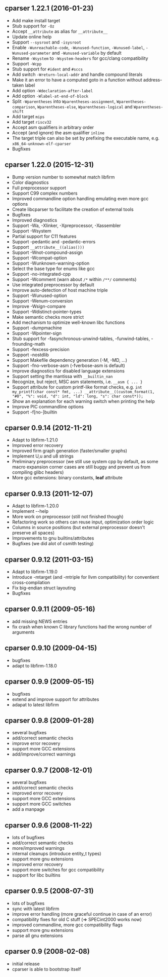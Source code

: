 cparser 1.22.1 (2016-01-23)
---------------------------

* Add make install target
* Stub support for `-Oz`
* Accept `__attribute` as alias for `__attribute__`
* Update online help
* Support `--sysroot` and `-isysroot`
* Enable `-Wunreachable-code`, `-Wunused-function`, `-Wunused-label`, `-Wunused-parameter` and `-Wunused-variable` by default
* Rename `-Wsystem` to `-Wsystem-headers` for gcc/clang compatibility
* Support `-Wcpp`
* Stub support for `#ident` and `#sccs`
* Add switch `-Wreturn-local-addr` and handle compound literals
* Make it an error to have a computed goto in a function without address-taken label
* Add option `-Wdeclaration-after-label`
* Add option `-Wlabel-at-end-of-block`
* Split `-Wparentheses` into `Wparentheses-assignment`, `Wparentheses-comparison`, `Wparentheses-else`, `Wparentheses-logical` and `Wparentheses-shift`
* Add target `mips`
* Add target `riscv32`
* Accept asm qualifiers in arbitrary order
* Accept (and ignore) the asm qualifier `inline`
* The target triple can also be set by prefixing the executable name, e.g. `x86_64-unknown-elf-cparser`
* Bugfixes

cparser 1.22.0 (2015-12-31)
---------------------------

* Bump version number to somewhat match libfirm
* Color diagnostics
* Full preprocessor support
* Support C99 complex numbers
* Improved commandline option handling emulating even more gcc options
* Create libcparser to facilitate the creation of external tools
* Bugfixes
* Improved diagnostics
* Support -Wa, -Xlinker, -Xpreprocessor, -Xassembler
* Support -Wsystem
* Partial support for C11 features
* Support -pedantic and -pedantic-errors
* Support `__attribute__((alias()))`
* Support -Wnot-compound-assign
* Support -Wcompat-option
* Support -Wunknown-warning-option
* Select the base type for enums like gcc
* Support -no-integrated-cpp
* Support -Wcomment (warn about `/*` within `/**/` comments)
* Use integrated preprocessor by default
* Improve auto-detection of host machine triple
* Support -Wunused-option
* Support -Wenum-conversion
* Improve -Wsign-compare
* Support -Wdistinct-pointer-types
* Make semantic checks more strict
* Add mechanism to optimize well-known libc functions
* Support -dumpmachine
* Support -Wpointer-sign
* Stub support for -fasynchronous-unwind-tables, -funwind-tables, -frounding-math
* Support -fexcess-precision
* Support -nostdlib
* Support Makefile dependency generation (-M, -MD, ...)
* Support -fno-verbose-asm (-fverbose-asm is default)
* Improve diagnostics for disabled language extensions
* Support setting the mantissa with `__builtin_nan`
* Recognize, but reject, MSC asm statements, i.e. `__asm { ... }`
* Support attribute for custom printf-like format checks, e.g. `int my_printf(char const* fmt, ...) __attribute__((custom_format(1, "#0", "%": void, "d": int, "ld": long, "s": char const*));`
* Show an explanation for each warning switch when printing the help
* Improve PIC commandline options
* Support -f[no-]builtin

cparser 0.9.14 (2012-11-21)
---------------------------

* Adapt to libfirm-1.21.0
* Improved error recovery
* Improved firm graph generation (faster/smaller graphs)
* Implement U,u and u8 strings
* Preliminary preprocessor (we still use system cpp by default, as some macro
  expansion corner cases are still buggy and prevent us from compiling glibc
  headers)
* More gcc extensions: binary constants, __leaf__ attribute

cparser 0.9.13 (2011-12-07)
---------------------------

* Adapt to libfirm-1.20.0
* Implement --help
* More work on preprocessor (still not finished though)
* Refactoring work so others can reuse input, optimization order logic
* Columns in source positions (but external preprocessor doesn't preserve all spaces)
* Improvements to gnu builtins/attributes
* Bugfixes (we did alot of csmith testing)

cparser 0.9.12 (2011-03-15)
---------------------------

* Adapt to libfirm-1.19.0
* Introduce -mtarget (and -mtriple for llvm compatibility) for conventient
  cross-compilation
* Fix big-endian struct layouting
* Bugfixes

cparser 0.9.11 (2009-05-16)
---------------------------

* add missing NEWS entries
* fix crash when known C library functions had the wrong number of arguments

cparser 0.9.10 (2009-04-15)
---------------------------

* bugfixes
* adapt to libfirm-1.18.0

cparser 0.9.9 (2009-05-15)
--------------------------

* bugfixes
* extend and improve support for attributes
* adapat to latest libfirm

cparser 0.9.8 (2009-01-28)
--------------------------
* several bugfixes
* add/correct semantic checks
* improve error recovery
* support more GCC extensions
* add/improve/correct warnings

cparser 0.9.7 (2008-12-01)
--------------------------

* several bugfixes
* add/correct semantic checks
* improved error recovery
* support more GCC extensions
* support more GCC switches
* add a manpage

cparser 0.9.6 (2008-11-22)
--------------------------

* lots of bugfixes
* add/correct semantic checks
* more/improved warnings
* internal cleanups (introduce entity_t types)
* support more gnu extensions
* improved error recovery
* support more switches for gcc compatibility
* support for libc builtins

cparser 0.9.5 (2008-07-31)
--------------------------

* lots of bugfixes
* sync with latest libfirm
* improve error handling (more graceful continue in case of an error)
* compatibility fixes for old C stuff (=> SPECint2000 works now)
* improved commandline, more gcc compatibility flags
* support more gnu extensions
* parse all gnu extensions

cparser 0.9 (2008-02-08)
------------------------

* initial release
* cparser is able to bootstrap itself
